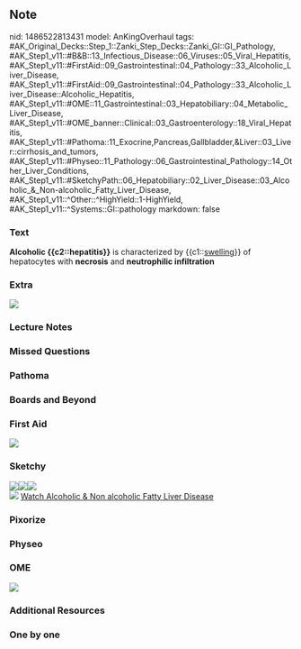 ## Note
nid: 1486522813431
model: AnKingOverhaul
tags: #AK_Original_Decks::Step_1::Zanki_Step_Decks::Zanki_GI::GI_Pathology, #AK_Step1_v11::#B&B::13_Infectious_Disease::06_Viruses::05_Viral_Hepatitis, #AK_Step1_v11::#FirstAid::09_Gastrointestinal::04_Pathology::33_Alcoholic_Liver_Disease, #AK_Step1_v11::#FirstAid::09_Gastrointestinal::04_Pathology::33_Alcoholic_Liver_Disease::Alcoholic_Hepatitis, #AK_Step1_v11::#OME::11_Gastrointestinal::03_Hepatobiliary::04_Metabolic_Liver_Disease, #AK_Step1_v11::#OME_banner::Clinical::03_Gastroenterology::18_Viral_Hepatitis, #AK_Step1_v11::#Pathoma::11_Exocrine,Pancreas,Gallbladder,&Liver::03_Liver::cirrhosis_and_tumors, #AK_Step1_v11::#Physeo::11_Pathology::06_Gastrointestinal_Pathology::14_Other_Liver_Conditions, #AK_Step1_v11::#SketchyPath::06_Hepatobiliary::02_Liver_Disease::03_Alcoholic_&_Non-alcoholic_Fatty_Liver_Disease, #AK_Step1_v11::^Other::^HighYield::1-HighYield, #AK_Step1_v11::^Systems::GI::pathology
markdown: false

### Text
<div>
  <b>Alcoholic {{c2::hepatitis}}</b> is characterized by
  {{c1::<u>swelling</u>}} of hepatocytes with <b>necrosis</b> and
  <b>neutrophilic infiltration</b>
</div>

### Extra
<img src="paste-358243222159924.jpg">

### Lecture Notes


### Missed Questions


### Pathoma


### Boards and Beyond


### First Aid
<img src="tmpksbo39.png">

### Sketchy
<div><img src=
"Screen%20Shot%202020-02-01%20at%2011.11.17%20AM.JPG"><img src=
"Screen%20Shot%202020-02-01%20at%2011.11.01%20AM.JPG"><img src=
"Screen%20Shot%202020-02-01%20at%2011.11.29%20AM.JPG"></div><img src="tmpFT7Kh6_1566160514431.png">
<a href=
"https://dashboard.sketchy.com/study/medical/courses/medical-pathophysiology/units/medical-pediatrics-hepatobiliary/videos/medical-pathophysiology-hepatobiliary-liver-disease-alcoholic-and-non-alcoholic-fatty-liver-disease?utm_source=anki&utm_medium=partnership&utm_campaign=february_update&utm_content=medical">
Watch Alcoholic & Non alcoholic Fatty Liver Disease</a>

### Pixorize


### Physeo


### OME
<div class="ome-widget">
  <a href=
  "https://onlinemeded.org/spa/gastroenterology/viral-hepatitis/acquire?ref=anki">
  <img src="_OME_AnkiFlashcards_Lesson_5.png"></a>
</div>

### Additional Resources


### One by one


